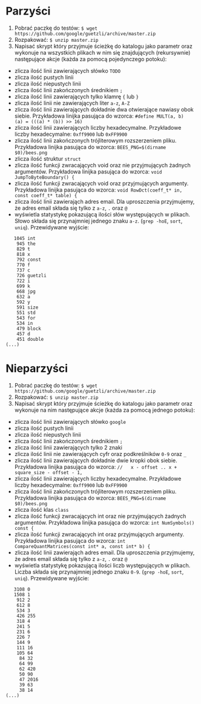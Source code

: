 Parzyści
========

1. Pobrać paczkę do testów: `$ wget https://github.com/google/guetzli/archive/master.zip`
2. Rozpakować: `$ unzip master.zip`
3. Napisać skrypt który przyjmuje ścieżkę do katalogu jako parametr oraz wykonuje na wszystkich plikach w nim się znajdujących (rekursywnie) następujące akcje (każda za pomocą pojedynczego potoku):
 * zlicza ilość linii zawierających słówko `TODO`
 * zlicza ilość pustych linii
 * zlicza ilość niepustych linii
 * zlicza ilość linii zakończonych średnikiem `;`
 * zlicza ilość linii zawierających tylko klamrę `{` lub `}`
 * zlicza ilość linii nie zawierających liter `a-z`, `A-Z`
 * zlicza ilość linii zawierających dokładnie dwa otwierające nawiasy obok siebie. Przykładowa linijka pasująca do wzorca: `#define MULT(a, b)  (a) = (((a) * (b)) >> 16)`
 * zlicza ilość linii zawierających liczby hexadecymalne. Przykładowe liczby hexadecymalne: `0xff9900` lub `0xFF9900`
 * zlicza ilość linii zakończonych trójliterowym rozszerzeniem pliku. Przykładowa linijka pasująca do wzorca: `BEES_PNG=$(dirname $0)/bees.png`
 * zlicza ilość struktur `struct`
 * zlicza ilość funkcji zwracających void oraz nie przyjmujących żadnych argumentów. Przykładowa linijka pasująca do wzorca: `void JumpToByteBoundary() {`
 * zlicza ilość funkcji zwracających void oraz przyjmujących argumenty. Przykładowa linijka pasująca do wzorca: `void RowDct(coeff_t* in, const coeff_t* table) {`
 * zlicza ilość linii zawierająch adres email. Dla uproszczenia przyjmujemy, że adres email składa się tylko z `a-z`, `.` oraz `@`
 * wyświetla statystykę pokazującą ilości słów występujących w plikach. Słowo składa się przynajmniej jednego znaku `a-z`. (`grep -hoE`, `sort`, `uniq`). Przewidywane wyjście:
```
   1045 int
    945 the
    829 t
    818 x
    792 const
    770 f
    737 c
    726 guetzli
    722 i
    699 k
    668 jpg
    632 a
    592 y
    591 size
    551 std
    543 for
    534 in
    479 block
    457 d
    451 double
(...)
```

Nieparzyści
===========

1. Pobrać paczkę do testów: `$ wget https://github.com/google/guetzli/archive/master.zip`
2. Rozpakować: `$ unzip master.zip`
3. Napisać skrypt który przyjmuje ścieżkę do katalogu jako parametr oraz wykonuje na nim następujące akcje (każda za pomocą jednego potoku):
 * zlicza ilość linii zawierających słówko `google`
 * zlicza ilość pustych linii
 * zlicza ilość niepustych linii
 * zlicza ilość linii zakończonych średnikiem `;`
 * zlicza ilość linii zawierających tylko 2 znaki
 * zlicza ilość linii nie zawierających cyfr oraz podkreślników `0-9` oraz `_`
 * zlicza ilość linii zawierających dokładnie dwie kropki obok siebie. Przykładowa linijka pasująca do wzorca: `//   x - offset .. x + square_size - offset - 1,`
 * zlicza ilość linii zawierających liczby hexadecymalne. Przykładowe liczby hexadecymalne: `0xff9900` lub `0xFF9900`
 * zlicza ilość linii zakończonych trójliterowym rozszerzeniem pliku. Przykładowa linijka pasująca do wzorca: `BEES_PNG=$(dirname $0)/bees.png`
 * zlicza ilość klas `class`
 * zlicza ilość funkcji zwracających int oraz nie przyjmujących żadnych argumentów. Przykładowa linijka pasująca do wzorca: `int NumSymbols() const {`
 * zlicza ilość funkcji zwracających int oraz przyjmujących argumenty. Przykładowa linijka pasująca do wzorca: `int CompareQuantMatrices(const int* a, const int* b) {`
 * zlicza ilość linii zawierająch adres email. Dla uproszczenia przyjmujemy, że adres email składa się tylko z `a-z`, `.` oraz `@`
 * wyświetla statystykę pokazującą ilości liczb występujących w plikach. Liczba składa się przynajmniej jednego znaku `0-9`. (`grep -hoE`, `sort`, `uniq`). Przewidywane wyjście:
```
   3108 0
   1508 1
    912 2
    612 8
    534 3
    426 255
    318 4
    241 5
    231 6
    226 7
    144 9
    111 16
    105 64
     84 32
     64 99
     62 420
     50 90
     47 2016
     39 63
     38 14
(...)
```
